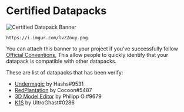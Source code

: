 # Certified Datapacks

![Certified Datapack Banner](https://i.imgur.com/lvZZouy.png)

```text
https://i.imgur.com/lvZZouy.png
```

You can attach this banner to your project if you've successfully follow [Official Conventions](./conventions/index.md), This allow people to quickly identify that your datapack is compatible with other datapacks.

These are list of datapacks that has been verify:

- [Undermagic](https://www.planetminecraft.com/data-pack/undermagic/) by Hashs#9531
- [RedPlantation](https://github.com/RedCocoon/RedPlantation) by Cocoon#5487
- [3D Model Editor](https://www.planetminecraft.com/data-pack/3d-model-editor/) by Philipp O.#9679
- [K1S](https://www.planetminecraft.com/data-pack/k1s-minecraft-pack/) by UltroGhast#0286
